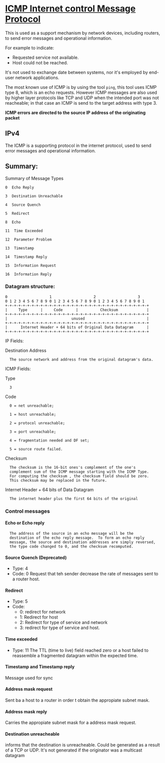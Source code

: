 # [ICMP Internet control Message Protocol](https://tools.ietf.org/html/rfc792)

This is used as a support mechanism by network devices, including routers, to send error messages and
operational information.

For example to indicate:
- Requested service not available.
- Host could not be reached.

It's not used to exchange date between systems, nor it's employed by end-user network applications.

The most known use of ICMP is by using the tool `ping`, this tool uses ICMP type 8, which is an
echo requests. However ICMP messages are also used by higher layer protocols like TCP and UDP when
the intended port was not reacheable; in that case an ICMP is send to the target address with type
3.

**ICMP errors are directed to the source IP address of the originating packet**

## IPv4

The ICMP is a supporting protocol in the internet protocol, used to send error messages
and operational information.


## Summary:

Summary of Message Types

    0  Echo Reply

    3  Destination Unreachable

    4  Source Quench

    5  Redirect

    8  Echo

    11  Time Exceeded

    12  Parameter Problem

    13  Timestamp

    14  Timestamp Reply

    15  Information Request

    16  Information Reply


### Datagram structure:

    0                   1                   2                   3
    0 1 2 3 4 5 6 7 8 9 0 1 2 3 4 5 6 7 8 9 0 1 2 3 4 5 6 7 8 9 0 1
    +-+-+-+-+-+-+-+-+-+-+-+-+-+-+-+-+-+-+-+-+-+-+-+-+-+-+-+-+-+-+-+-+
    |     Type      |     Code      |          Checksum             |
    +-+-+-+-+-+-+-+-+-+-+-+-+-+-+-+-+-+-+-+-+-+-+-+-+-+-+-+-+-+-+-+-+
    |                             unused                            |
    +-+-+-+-+-+-+-+-+-+-+-+-+-+-+-+-+-+-+-+-+-+-+-+-+-+-+-+-+-+-+-+-+
    |      Internet Header + 64 bits of Original Data Datagram      |
    +-+-+-+-+-+-+-+-+-+-+-+-+-+-+-+-+-+-+-+-+-+-+-+-+-+-+-+-+-+-+-+-+



   IP Fields:

   Destination Address

      The source network and address from the original datagram's data.

   ICMP Fields:

   Type

      3

   Code

      0 = net unreachable;

      1 = host unreachable;

      2 = protocol unreachable;

      3 = port unreachable;

      4 = fragmentation needed and DF set;

      5 = source route failed.

   Checksum

      The checksum is the 16-bit ones's complement of the one's
      complement sum of the ICMP message starting with the ICMP Type.
      For computing the checksum , the checksum field should be zero.
      This checksum may be replaced in the future.

   Internet Header + 64 bits of Data Datagram

      The internet header plus the first 64 bits of the original

### Control messages

#### Echo or Echo reply

      The address of the source in an echo message will be the
      destination of the echo reply message.  To form an echo reply
      message, the source and destination addresses are simply reversed,
      the type code changed to 0, and the checksum recomputed.

#### Source Quench (Deprecated)
 - Type: 4
 - Code: 0
Request that teh sender decrease the rate of messages sent to a router host.

#### Redirect
 - Type: 5
 - Code:
 	- 0: redirect for network
	- 1: Redirect for host
	- 2: Redirect for type of service and network
	- 3: redirect for type of service and host.
#### Time exceeded
 - Type: 11
The TTL (time to live) field reached zero or a host failed to reassemble a fragmented datagram within the expected time.

#### Timestamp and Timestamp reply
Message used for sync

#### Address mask request
Sent ba a host to a router in order t obtain the appropiate subnet mask.

#### Address mask reply
Carries the appropiate subnet mask for a address mask request.

#### Destination unreacheable

informs that the destination is unreacheable. Could be generated as a result of a TCP or UDP.
It's not generated if the originator was a multicast datagram
